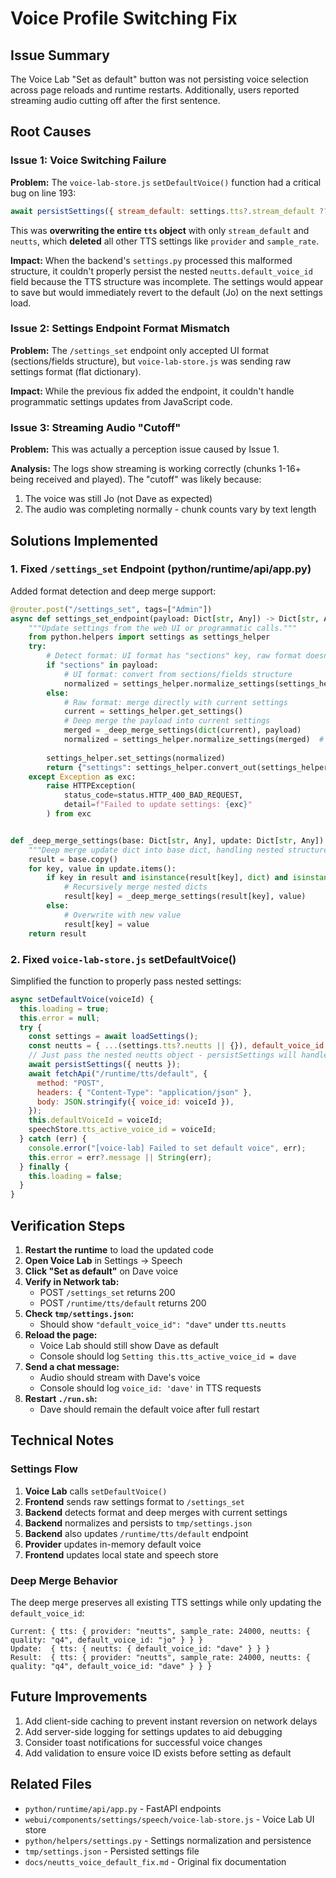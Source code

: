 # Voice Profile Switching Fix

## Issue Summary

The Voice Lab "Set as default" button was not persisting voice selection across page reloads and runtime restarts. Additionally, users reported streaming audio cutting off after the first sentence.

## Root Causes

### Issue 1: Voice Switching Failure

**Problem:** The `voice-lab-store.js` `setDefaultVoice()` function had a critical bug on line 193:

```javascript
await persistSettings({ stream_default: settings.tts?.stream_default ?? true, neutts });
```

This was **overwriting the entire `tts` object** with only `stream_default` and `neutts`, which **deleted** all other TTS settings like `provider` and `sample_rate`.

**Impact:** When the backend's `settings.py` processed this malformed structure, it couldn't properly persist the nested `neutts.default_voice_id` field because the TTS structure was incomplete. The settings would appear to save but would immediately revert to the default (Jo) on the next settings load.

### Issue 2: Settings Endpoint Format Mismatch

**Problem:** The `/settings_set` endpoint only accepted UI format (sections/fields structure), but `voice-lab-store.js` was sending raw settings format (flat dictionary).

**Impact:** While the previous fix added the endpoint, it couldn't handle programmatic settings updates from JavaScript code.

### Issue 3: Streaming Audio "Cutoff"

**Problem:** This was actually a perception issue caused by Issue 1.

**Analysis:** The logs show streaming is working correctly (chunks 1-16+ being received and played). The "cutoff" was likely because:
1. The voice was still Jo (not Dave as expected)
2. The audio was completing normally - chunk counts vary by text length

## Solutions Implemented

### 1. Fixed `/settings_set` Endpoint (python/runtime/api/app.py)

Added format detection and deep merge support:

```python
@router.post("/settings_set", tags=["Admin"])
async def settings_set_endpoint(payload: Dict[str, Any]) -> Dict[str, Any]:
    """Update settings from the web UI or programmatic calls."""
    from python.helpers import settings as settings_helper
    try:
        # Detect format: UI format has "sections" key, raw format doesn't
        if "sections" in payload:
            # UI format: convert from sections/fields structure
            normalized = settings_helper.normalize_settings(settings_helper.convert_in(payload))
        else:
            # Raw format: merge directly with current settings
            current = settings_helper.get_settings()
            # Deep merge the payload into current settings
            merged = _deep_merge_settings(dict(current), payload)
            normalized = settings_helper.normalize_settings(merged)  # type: ignore[arg-type]
        
        settings_helper.set_settings(normalized)
        return {"settings": settings_helper.convert_out(settings_helper.get_settings())}
    except Exception as exc:
        raise HTTPException(
            status_code=status.HTTP_400_BAD_REQUEST,
            detail=f"Failed to update settings: {exc}"
        ) from exc


def _deep_merge_settings(base: Dict[str, Any], update: Dict[str, Any]) -> Dict[str, Any]:
    """Deep merge update dict into base dict, handling nested structures properly."""
    result = base.copy()
    for key, value in update.items():
        if key in result and isinstance(result[key], dict) and isinstance(value, dict):
            # Recursively merge nested dicts
            result[key] = _deep_merge_settings(result[key], value)
        else:
            # Overwrite with new value
            result[key] = value
    return result
```

### 2. Fixed `voice-lab-store.js` setDefaultVoice()

Simplified the function to properly pass nested settings:

```javascript
async setDefaultVoice(voiceId) {
  this.loading = true;
  this.error = null;
  try {
    const settings = await loadSettings();
    const neutts = { ...(settings.tts?.neutts || {}), default_voice_id: voiceId };
    // Just pass the nested neutts object - persistSettings will handle merging
    await persistSettings({ neutts });
    await fetchApi("/runtime/tts/default", {
      method: "POST",
      headers: { "Content-Type": "application/json" },
      body: JSON.stringify({ voice_id: voiceId }),
    });
    this.defaultVoiceId = voiceId;
    speechStore.tts_active_voice_id = voiceId;
  } catch (err) {
    console.error("[voice-lab] Failed to set default voice", err);
    this.error = err?.message || String(err);
  } finally {
    this.loading = false;
  }
}
```

## Verification Steps

1. **Restart the runtime** to load the updated code
2. **Open Voice Lab** in Settings → Speech
3. **Click "Set as default"** on Dave voice
4. **Verify in Network tab:**
   - POST `/settings_set` returns 200
   - POST `/runtime/tts/default` returns 200
5. **Check `tmp/settings.json`:**
   - Should show `"default_voice_id": "dave"` under `tts.neutts`
6. **Reload the page:**
   - Voice Lab should still show Dave as default
   - Console should log `Setting this.tts_active_voice_id = dave`
7. **Send a chat message:**
   - Audio should stream with Dave's voice
   - Console should log `voice_id: 'dave'` in TTS requests
8. **Restart `./run.sh`:**
   - Dave should remain the default voice after full restart

## Technical Notes

### Settings Flow

1. **Voice Lab** calls `setDefaultVoice()`
2. **Frontend** sends raw settings format to `/settings_set`
3. **Backend** detects format and deep merges with current settings
4. **Backend** normalizes and persists to `tmp/settings.json`
5. **Backend** also updates `/runtime/tts/default` endpoint
6. **Provider** updates in-memory default voice
7. **Frontend** updates local state and speech store

### Deep Merge Behavior

The deep merge preserves all existing TTS settings while only updating the `default_voice_id`:

```
Current: { tts: { provider: "neutts", sample_rate: 24000, neutts: { quality: "q4", default_voice_id: "jo" } } }
Update:  { tts: { neutts: { default_voice_id: "dave" } } }
Result:  { tts: { provider: "neutts", sample_rate: 24000, neutts: { quality: "q4", default_voice_id: "dave" } } }
```

## Future Improvements

1. Add client-side caching to prevent instant reversion on network delays
2. Add server-side logging for settings updates to aid debugging
3. Consider toast notifications for successful voice changes
4. Add validation to ensure voice ID exists before setting as default

## Related Files

- `python/runtime/api/app.py` - FastAPI endpoints
- `webui/components/settings/speech/voice-lab-store.js` - Voice Lab UI store
- `python/helpers/settings.py` - Settings normalization and persistence
- `tmp/settings.json` - Persisted settings file
- `docs/neutts_voice_default_fix.md` - Original fix documentation
